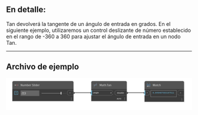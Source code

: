 ## En detalle:
Tan devolverá la tangente de un ángulo de entrada en grados. En el siguiente ejemplo, utilizaremos un control deslizante de número establecido en el rango de -360 a 360 para ajustar el ángulo de entrada en un nodo Tan.
___
## Archivo de ejemplo

![Tan](./DSCore.Math.Tan_img.jpg)

